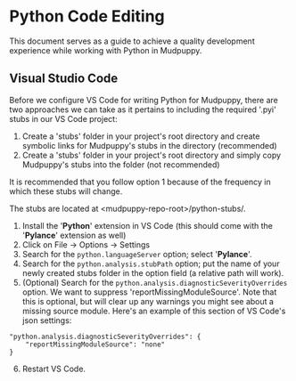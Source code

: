 # Python Code Editing

This document serves as a guide to achieve a quality development experience while working with Python in Mudpuppy.


## Visual Studio Code

Before we configure VS Code for writing Python for Mudpuppy, there are two approaches we can take as it pertains to including the required '.pyi' stubs in our VS Code project:

1. Create a 'stubs' folder in your project's root directory and create symbolic links for Mudpuppy's stubs in the directory (recommended)
2. Create a 'stubs' folder in your project's root directory and simply copy Mudpuppy's stubs into the folder (not recommended)

It is recommended that you follow option 1 because of the frequency in which these stubs will change.

The stubs are located at \<mudpuppy-repo-root\>/python-stubs/.

1. Install the '**Python**' extension in VS Code (this should come with the '**Pylance**' extension as well)
2. Click on File -> Options -> Settings
3. Search for the `python.languageServer` option; select '**Pylance**'.
4. Search for the `python.analysis.stubPath` option; put the name of your newly created stubs folder in the option field (a relative path will work).
5. (Optional) Search for the `python.analysis.diagnosticSeverityOverrides` option. We want to suppress 'reportMissingModuleSource'. Note that this is optional, but will clear up any warnings you might see about a missing source module. Here's an example of this section of VS Code's json settings:

```
"python.analysis.diagnosticSeverityOverrides": {
	"reportMissingModuleSource": "none"
}
```
6. Restart VS Code.

